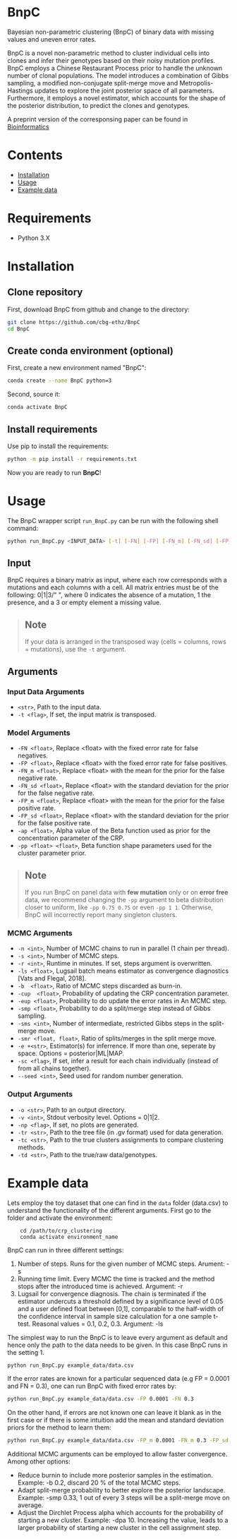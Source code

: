 # BnpC
Bayesian non-parametric clustering (BnpC) of binary data with missing values and uneven error rates.

BnpC is a novel non-parametric method to cluster individual cells into clones and infer their genotypes based on their noisy mutation profiles.
BnpC employs a Chinese Restaurant Process prior to handle the unknown number of clonal populations. The model introduces a combination of Gibbs sampling, a modified non-conjugate split-merge move and Metropolis-Hastings updates to explore the joint posterior space of all parameters. Furthermore, it employs a novel estimator, which accounts for the shape of the posterior distribution, to predict the clones and genotypes.

A preprint version of the corresponsing paper can be found in [Bioinformatics](https://doi.org/10.1093/bioinformatics/btaa599 "Borgsmueller et al.")

# Contents
- [Installation](#Installation)
- [Usage](#Usage)
- [Example data](#Example-data)

# Requirements
- Python 3.X

# Installation
## Clone repository
First, download BnpC from github and change to the directory:
```bash
git clone https://github.com/cbg-ethz/BnpC
cd BnpC
```

## Create conda environment (optional)
First, create a new environment named "BnpC":
```bash
conda create --name BnpC python=3
```

Second, source it:
```bash
conda activate BnpC
```

## Install requirements
Use pip to install the requirements:
```bash
python -m pip install -r requirements.txt
```

Now you are ready to run **BnpC**!

# Usage
The BnpC wrapper script `run_BnpC.py` can be run with the following shell command:
```bash
python run_BnpC.py <INPUT_DATA> [-t] [-FN] [-FP] [-FN_m] [-FN_sd] [-FP_m] [-FP_sd] [-dpa] [-pp] [-n] [-s] [-r] [-ls] [-b] [-smp] [-cup] [-e] [-sc] [--seed] [-o] [-v] [-np] [-tr] [-tc] [-td]]
```

## Input
BnpC requires a binary matrix as input, where each row corresponds with a mutations and each columns with a cell.
All matrix entries must be of the following: 0|1|3/" ", where 0 indicates the absence of a mutation, 1 the presence, and a 3 or empty element a missing value.

> ## Note
> If your data is arranged in the transposed way (cells = columns, rows = mutations), use the `-t` argument.

## Arguments
### Input Data Arguments
- `<str>`, Path to the input data.
- `-t <flag>`, If set, the input matrix is transposed.

### Model Arguments
- `-FN <float>`, Replace <float\> with the fixed error rate for false negatives.
- `-FP <float>`, Replace <float\> with the fixed error rate for false positives.
- `-FN_m <float>`, Replace <float\> with the mean for the prior for the false negative rate.
- `-FN_sd <float>`, Replace <float\> with the standard deviation for the prior for the false negative rate.
- `-FP_m <float>`, Replace <float\> with the mean for the prior for the false positive rate.
- `-FP_sd <float>`, Replace <float\> with the standard deviation for the prior for the false positive rate.
- `-ap <float>`, Alpha value of the Beta function used as prior for the concentration parameter of the CRP.
- `-pp <float> <float>`, Beta function shape parameters used for the cluster parameter prior.

> ## Note
> If you run BnpC on panel data with **few mutation** only or on **error free** data, we recommend changing the `-pp` argument to beta distribution closer to uniform, like `-pp 0.75 0.75` or even `-pp 1 1`. Otherwise, BnpC will incorrectly report many singleton clusters.

### MCMC Arguments
- `-n <int>`, Number of MCMC chains to run in parallel (1 chain per thread).
- `-s <int>`, Number of MCMC steps.
- `-r <int>`, Runtime in minutes. If set, steps argument is overwritten.
- `-ls <float>`, Lugsail batch means estimator as convergence diagnostics [Vats and Flegal, 2018].
- `-b  <float>`, Ratio of MCMC steps discarded as burn-in.
- `-cup  <float>`, Probability of updating the CRP concentration parameter.
- `-eup <float>`, Probability to do update the error rates in An MCMC step.
- `-smp <float>`, Probability to do a split/merge step instead of Gibbs sampling.
- `-sms <int>`, Number of intermediate, restricted Gibbs steps in the split-merge move.
- `-smr <float, float>`, Ratio of splits/merges in the split merge move.
- `-e +<str>`, Estimator(s) for inferrence. If more than one, seperate by space. Options = posterior|ML|MAP.
- `-sc <flag>`, If set, infer a result for each chain individually (instead of from all chains together).
- `--seed <int>`, Seed used for random number generation.

### Output Arguments
- `-o <str>`, Path to an output directory.
- `-v <int>`, Stdout verbosity level. Options = 0|1|2.
- `-np <flag>`, If set, no plots are generated.
- `-tr <str>`, Path to the tree file (in .gv format) used for data generation.
- `-tc <str>`, Path to the true clusters assignments to compare clustering methods.
- `-td <str>`, Path to the true/raw data/genotypes.


# Example data

Lets employ the toy dataset that one can find in the `data` folder (data.csv) to understand the functionality of the different arguments. First go to the folder and activate the environment:

        cd /path/to/crp_clustering
        conda activate environment_name

BnpC can run in three different settings:
1. Number of steps. Runs for the given number of MCMC steps. Arument: -s
2. Running time limit. Every MCMC the time is tracked and the method stops after the introduced time is achieved. Argument: -r
3. Lugsail for convergence diagnosis. The chain is terminated if the estimator undercuts a threshold defined by a significance level of 0.05 and a user defined float between [0,1], comparable to the half-width of the confidence interval in sample size calculation for a one sample t-test. Reasonal values = 0.1, 0.2, 0.3. Argument: -ls

The simplest way to run the BnpC is to leave every argument as default and hence only the path to the data needs to be given. In this case BnpC runs in the setting 1.
```bash
python run_BnpC.py example_data/data.csv 
```
If the error rates are known for a particular sequenced data (e.g FP = 0.0001 and FN = 0.3), one can run BnpC with fixed error rates by:
```bash
python run_BnpC.py example_data/data.csv -FP 0.0001 -FN 0.3
```
On the other hand, if errors are not known one can leave it blank as in the first case or if there is some intuition add the mean and standard deviation priors for the method to learn them:
```bash
python run_BnpC.py example_data/data.csv -FP_m 0.0001 -FN_m 0.3 -FP_sd 0.000001 -FN_sd 0.05
```
Additional MCMC arguments can be employed to allow faster convergence. Among other options:
- Reduce burnin to include more posterior samples in the estimation. Example: -b 0.2, discard 20 % of the total MCMC steps.
- Adapt split-merge probability to better explore the posterior landscape. Example: -smp 0.33, 1 out of every 3 steps will be a split-merge move on average.
- Adjust the Dirchlet Process alpha which accounts for the probability of starting a new cluster. Example: -dpa 10. Increasing the value, leads to a larger probability of starting a new cluster in the cell assignment step.



